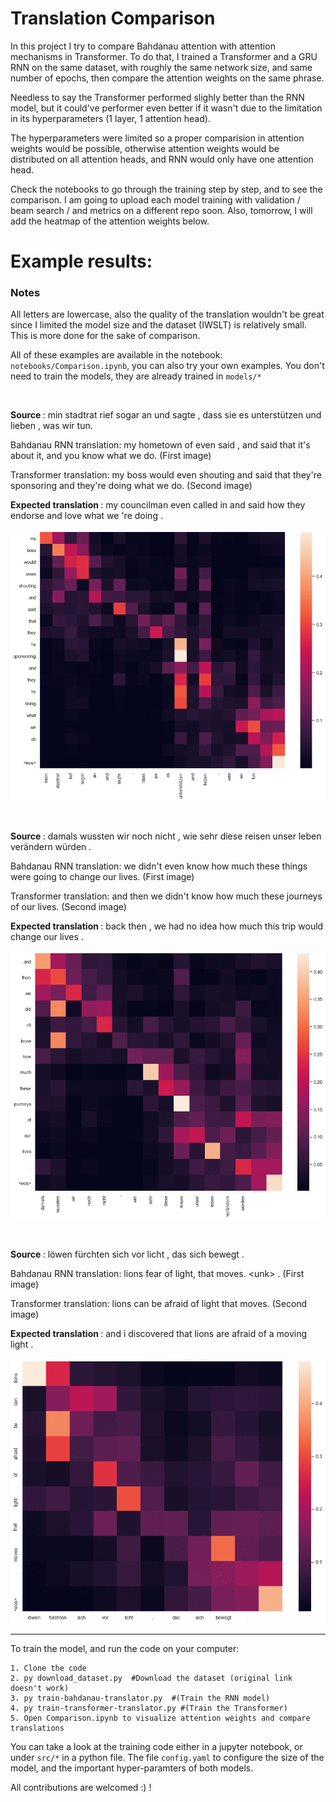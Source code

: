 Translation Comparison
==============================

In this project I try to compare Bahdanau attention with attention mechanisms in Transformer. To do that, I trained a Transformer and a GRU RNN on the same dataset, with roughly the same network size, and same number of epochs, then compare the attention weights on the same phrase.

Needless to say the Transformer performed slighly better than the RNN model, but it could've performer even better if it wasn't due to the limitation in its hyperparameters (1 layer, 1 attention head).

The hyperparameters were limited so a proper comparision in attention weights would be possible, otherwise attention weights would be distributed on all attention heads, and RNN would only have one attention head. 

Check the notebooks to go through the training step by step, and to see the comparison. I am going to upload each model training with validation / beam search / and metrics on a different repo soon. Also, tomorrow, I will add the heatmap of the attention weights below.

# <b> Example results: </b>

<h3><b>Notes</b></h3> All letters are lowercase, also the quality of the translation wouldn't be great since I limited the model size and the dataset (IWSLT) is relatively small. This is more done for the sake of comparison.

All of these examples are available in the notebook: `notebooks/Comparison.ipynb`, you can also try your own examples. You don't need to train the models, they are already trained in `models/*`

&nbsp;

<b>Source </b>: min stadtrat rief sogar an und sagte , dass sie es unterstützen und lieben , was wir tun. 

Bahdanau RNN translation: my hometown of even said , and said that it's about it, and you know what we do. (First image)

Transformer translation: my boss would even shouting and said that they're sponsoring and they're doing what we do. (Second image)

<b>Expected translation </b>: my councilman even called in and said how they endorse and love what we 're doing .

![First phrase](image/1.gif)

&nbsp;

<b>Source </b>: damals wussten wir noch nicht , wie sehr diese reisen unser leben verändern würden . 

Bahdanau RNN translation: we didn't even know how much these things were going to change our lives. (First image)

Transformer translation: and then we didn't know how much these journeys of our lives. (Second image)

<b>Expected translation </b>: back then , we had no idea how much this trip would change our lives .

![First phrase](image/2.gif)

&nbsp;

<b>Source </b>: löwen fürchten sich vor licht , das sich bewegt . 

Bahdanau RNN translation: lions fear of light, that moves. <unk\> . (First image)

Transformer translation: lions can be afraid of light that moves. (Second image)

<b>Expected translation </b>: and i discovered that lions are afraid of a moving light .

![First phrase](image/3.gif)


----

To train the model, and run the code on your computer:

    1. Clone the code
    2. py download_dataset.py  #Download the dataset (original link doesn't work)
    3. py train-bahdanau-translator.py  #(Train the RNN model)
    4. py train-transformer-translator.py #(Train the Transformer)
    5. Open Comparison.ipynb to visualize attention weights and compare translations

You can take a look at the training code either in a jupyter notebook, or under `src/*` in a python file. The file `config.yaml` to configure the size of the model, and the important hyper-paramters of both models.

All contributions are welcomed :) !

